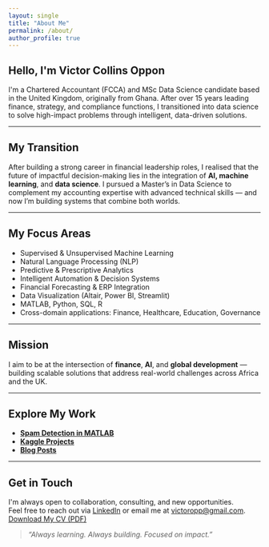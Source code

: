```yaml
---
layout: single
title: "About Me"
permalink: /about/
author_profile: true
---
```


##  Hello, I'm Victor Collins Oppon

I'm a Chartered Accountant (FCCA) and MSc Data Science candidate based in the United Kingdom, originally from Ghana. After over 15 years leading finance, strategy, and compliance functions, I transitioned into data science to solve high-impact problems through intelligent, data-driven solutions.

---

##  My Transition

After building a strong career in financial leadership roles, I realised that the future of impactful decision-making lies in the integration of **AI, machine learning**, and **data science**. I pursued a Master’s in Data Science to complement my accounting expertise with advanced technical skills — and now I’m building systems that combine both worlds.

---

##  My Focus Areas

- Supervised & Unsupervised Machine Learning  
- Natural Language Processing (NLP)  
- Predictive & Prescriptive Analytics  
- Intelligent Automation & Decision Systems  
- Financial Forecasting & ERP Integration  
- Data Visualization (Altair, Power BI, Streamlit)  
- MATLAB, Python, SQL, R  
- Cross-domain applications: Finance, Healthcare, Education, Governance

---

##  Mission

I aim to be at the intersection of **finance**, **AI**, and **global development** — building scalable solutions that address real-world challenges across Africa and the UK.

---

##  Explore My Work

- **[Spam Detection in MATLAB](https://github.com/victoropp/naive-bayes-spam-detection)**  
- **[Kaggle Projects](https://www.kaggle.com/victoropp)**  
- **[Blog Posts](/blog/)**  

---

##  Get in Touch

I'm always open to collaboration, consulting, and new opportunities.  
Feel free to reach out via [LinkedIn](https://www.linkedin.com/in/victor-collins-oppon-fcca-mba-bsc-01541019/) or email me at victoropp@gmail.com.
[Download My CV (PDF)](/assets/files/Victor_Collins_Oppon_CV.pdf)


> _“Always learning. Always building. Focused on impact.”_
